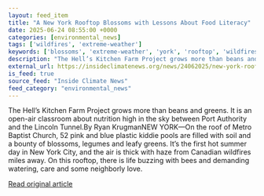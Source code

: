 ```yaml
---
layout: feed_item
title: "A New York Rooftop Blossoms with Lessons About Food Literacy"
date: 2025-06-24 08:55:00 +0000
categories: [environmental_news]
tags: ['wildfires', 'extreme-weather']
keywords: ['blossoms', 'extreme-weather', 'york', 'rooftop', 'wildfires']
description: "The Hell’s Kitchen Farm Project grows more than beans and greens"
external_url: https://insideclimatenews.org/news/24062025/new-york-rooftop-garden-teaches-food-literacy/
is_feed: true
source_feed: "Inside Climate News"
feed_category: "environmental_news"
---
```


The Hell’s Kitchen Farm Project grows more than beans and greens. It is an open-air classroom about nutrition high in the sky between Port Authority and the Lincoln Tunnel.By Ryan KrugmanNEW YORK—On the roof of Metro Baptist Church, 52 pink and blue plastic kiddie pools are filled with soil and a bounty of blossoms, legumes and leafy greens. It’s the first hot summer day in New York City, and the air is thick with haze from Canadian wildfires miles away. On this rooftop, there is life buzzing with bees and demanding watering, care and some neighborly love.&nbsp;

[Read original article](https://insideclimatenews.org/news/24062025/new-york-rooftop-garden-teaches-food-literacy/)
